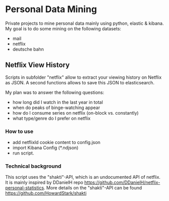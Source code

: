 # Personal Data Mining
Private projects to mine personal data mainly using python, elastic & kibana. My goal is to do some mining on the following datasets:
* mail
* netflix
* deutsche bahn

## Netflix View History
Scripts in subfolder "netflix" allow to extract your viewing history on Netflix as JSON. A second functions 
allows to save this JSON to elasticsearch.

My plan was to answer the following questions:
* how long did I watch in the last year in total
* when do peaks of binge-watching appear
* how do I consume series on netflix (on-block vs. constantly)
* what type/genre do I prefer on netflix

### How to use
* add netflixId cookie content to config.json
* import Kibana Config (*.ndjson)
* run script.

### Technical background
This script uses the "shakti"-API, which is an undocumented API of netflix. It is mainly inspired by DDanielH repo https://github.com/DDanielH/netflix-personal-statistics. More details on the "shakti"-API can be found https://github.com/HowardStark/shakti
